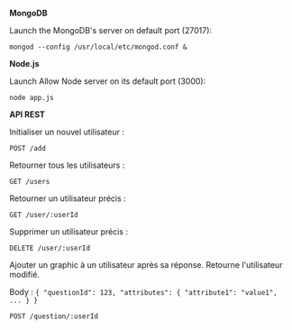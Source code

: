 **MongoDB**

Launch the MongoDB's server on default port (27017):

`mongod --config /usr/local/etc/mongod.conf &`

**Node.js**

Launch Allow Node server on its default port (3000):

`node app.js`

**API REST**

Initialiser un nouvel utilisateur :

`POST /add`


Retourner tous les utilisateurs :

`GET /users`


Retourner un utilisateur précis :

`GET /user/:userId`


Supprimer un utilisateur précis :

`DELETE /user/:userId`

Ajouter un graphic à un utilisateur après sa réponse. Retourne l'utilisateur modifié.

Body : `{ "questionId": 123, "attributes": { "attribute1": "value1", ... } }`

`POST /question/:userId`
